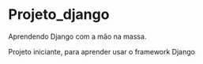 Projeto_django
==============

Aprendendo Django com a mão na massa.

Projeto iniciante, para aprender usar o framework Django 
